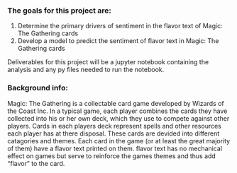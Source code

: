 ### The goals for this project are:

1. Determine the primary drivers of sentiment in the flavor text of Magic: The Gathering cards
2. Develop a model to predict the sentiment of flavor text in Magic: The Gathering cards

Deliverables for this project will be a jupyter notebook containing the analysis and any py files needed to run the notebook.

### Background info:

Magic: The Gathering is a collectable card game developed by Wizards of the Coast Inc. In a typical game, each player combines the cards they have collected into his or her own deck, which they use to compete against other players. Cards in each players deck represent spells and other resources each player has at there disposal. These cards are devided into different catagories and themes. Each card in the game (or at least the great majority of them) have a flavor text printed on them. flavor text has no mechanical effect on games but serve to reinforce the games themes and thus add “flavor” to the card.

